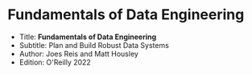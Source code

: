 # Fundamentals of Data Engineering

- Title: **Fundamentals of Data Engineering**
- Subtitle: Plan and Build Robust Data Systems
- Author: Joes Reis and Matt Housley
- Edition: O'Reilly 2022



